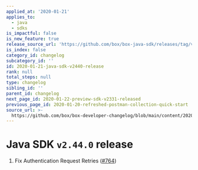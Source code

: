```yaml
---
applied_at: '2020-01-21'
applies_to:
  - java
  - sdks
is_impactful: false
is_new_feature: true
release_source_url: 'https://github.com/box/box-java-sdk/releases/tag/v2.44.0'
is_index: false
category_id: changelog
subcategory_id: ''
id: 2020-01-21-java-sdk-v2440-release
rank: null
total_steps: null
type: changelog
sibling_id: ''
parent_id: changelog
next_page_id: 2020-01-22-preview-sdk-v2331-released
previous_page_id: 2020-01-20-refreshed-postman-collection-quick-start
source_url: >-
  https://github.com/box/box-developer-changelog/blob/main/content/2020/01-21-java-sdk-v2440-release.md
---
```

# Java SDK `v2.44.0` release

1. Fix Authentication Request Retries ([#764](https://github.com/box/box-java-sdk/pull/764))